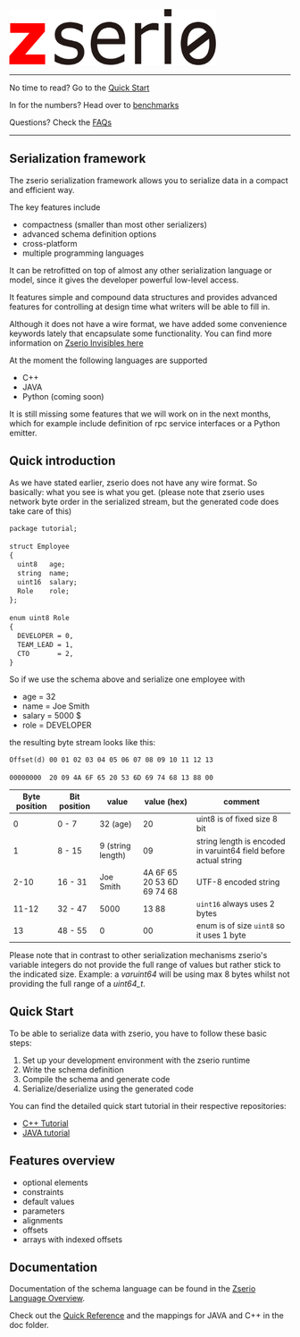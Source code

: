 <img src="doc/long.png" height="100">

--------

No time to read? Go to the [Quick Start](#quick-start)

In for the numbers? Head over to [benchmarks](benchmarks/README.md)

Questions? Check the [FAQs](doc/FAQ.md)

------

## Serialization framework

The zserio serialization framework allows you to serialize data in a compact and efficient way.

The key features include

- compactness (smaller than most other serializers)
- advanced schema definition options
- cross-platform
- multiple programming languages


It can be retrofitted on top of almost any other serialization language or model, since it gives the developer powerful low-level access.

It features simple and compound data structures and provides advanced features for controlling at design time what writers will be able to fill in.

Although it does not have a wire format, we have added some convenience keywords lately that encapsulate some functionality. You can find more information on [Zserio Invisibles here](doc/ZserioInvisibles.md)

At the moment the following languages are supported
- C++
- JAVA
- Python (coming soon)


It is still missing some features that we will work on in the next months, which for example include definition of rpc service interfaces or a Python emitter.

## Quick introduction

As we have stated earlier, zserio does not have any wire format. So basically: what you see is what you get. (please note that zserio uses network byte order in the serialized stream, but the generated code does take care of this)

```
package tutorial;

struct Employee
{
  uint8   age;
  string  name;
  uint16  salary;
  Role    role;
};

enum uint8 Role
{
  DEVELOPER = 0,
  TEAM_LEAD = 1,
  CTO       = 2,
}
```

So if we use the schema above and serialize one employee with

- age = 32
- name = Joe Smith
- salary = 5000 $
- role = DEVELOPER

the resulting byte stream looks like this:

```
Offset(d) 00 01 02 03 04 05 06 07 08 09 10 11 12 13

00000000  20 09 4A 6F 65 20 53 6D 69 74 68 13 88 00
```

Byte position |Bit position | value | value (hex)| comment
----|-------|-------|-------|-----|
0|0 - 7 | 32 (age)|20| uint8 is of fixed size 8 bit
1|8 - 15| 9 (string length)|09| string length is encoded in varuint64 field before actual string
2-10|16 - 31| Joe Smith | 4A 6F 65 20 53 6D 69 74 68| UTF-8 encoded string
11-12|32 - 47| 5000 |13 88 | `uint16` always uses 2 bytes
13 | 48 - 55| 0|00| enum is of size `uint8` so it uses 1 byte

Please note that in contrast to other serialization mechanisms zserio's variable integers do not provide the full range of values but rather stick to the indicated size. Example: a *varuint64* will be using max 8 bytes whilst not providing the full range of a *uint64_t*.

## Quick Start

To be able to serialize data with zserio, you have to follow these basic steps:

1. Set up your development environment with the zserio runtime
2. Write the schema definition
3. Compile the schema and generate code
4. Serialize/deserialize using the generated code

You can find the detailed quick start tutorial in their respective repositories:

- [C++ Tutorial](https://github.com/welovemaps/zserio-cpp-tutorial)
- [JAVA tutorial](https://)

## Features overview

- optional elements
- constraints
- default values
- parameters
- alignments
- offsets
- arrays with indexed offsets

## Documentation

Documentation of the schema language can be found in the [Zserio Language Overview](doc/ZserioLanguageOverview/ZserioLanguageOverview.md).

Check out the [Quick Reference](doc/ZserioLanguageOverview/ZserioQuickReference.md) and the mappings for JAVA and C++ in the doc folder.
